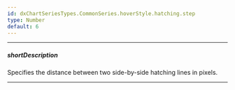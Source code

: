 ```yaml
---
id: dxChartSeriesTypes.CommonSeries.hoverStyle.hatching.step
type: Number
default: 6
---
```

---
##### shortDescription
Specifies the distance between two side-by-side hatching lines in pixels.

---

